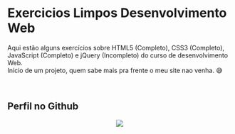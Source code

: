 # Exercicios Limpos Desenvolvimento Web
Aqui estão alguns exercícios sobre HTML5 (Completo), CSS3 (Completo), JavaScript (Completo) e jQuery (Incompleto) do curso de desenvolvimento Web.\
Início de um projeto, quem sabe mais pra frente o meu site nao venha. :sweat_smile:

&nbsp;&nbsp;&nbsp;&nbsp;&nbsp;&nbsp;&nbsp;&nbsp;&nbsp;&nbsp;&nbsp;&nbsp;&nbsp;&nbsp;&nbsp;&nbsp;&nbsp;&nbsp;&nbsp;&nbsp;

## Perfil no Github

<p align="center">
    <a href="https://github.com/CMLeonardo">
        <img  src="https://img.shields.io/badge/GitHub-100000?style=for-the-badge&logo=github&logoColor=white&link=https://https://github.com/CMLeonardo">
    </a>
